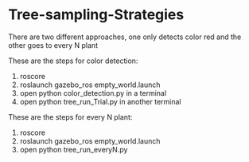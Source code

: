 # Tree-sampling-Strategies

There are two different approaches, one only detects color red and the other goes to every N plant

These are the steps for color detection:
 1) roscore
 2) roslaunch gazebo_ros empty_world.launch
 3) open python color_detection.py in a terminal
 4) open python tree_run_Trial.py in another terminal
 
 
 These are the steps for every N plant:
 1) roscore
 2) roslaunch gazebo_ros empty_world.launch
 4) open python tree_run_everyN.py
